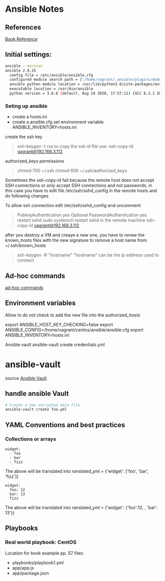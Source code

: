 # Ansible Notes
## References
  [Book Reference](https://github.com/geerlingguy/ansible-for-devops)
## Initial settings:

````bash
ansible --version
ansible 2.9.25
  config file = /etc/ansible/ansible.cfg
  configured module search path = ['/home/vagrant/.ansible/plugins/modules', '/usr/share/ansible/plugins/modules']
  ansible python module location = /usr/lib/python3.6/site-packages/ansible
  executable location = /usr/bin/ansible
  python version = 3.6.8 (default, Aug 24 2020, 17:57:11) [GCC 8.3.1 20191121 (Red Hat 8.3.1-5)]

````
### Seting up ansible
- create a hosts.ini
- create a ansible.cfg
set environment variable ANSIBLE_INVENTORY=hosts.ini

create the ssh key
> ssh-keygen -t rsa
to copy the ssh id file use:
> ssh-copy-id vagrant@192.168.3.112

authorized_keys permissions
> chmod 700 ~/.ssh
> chmod 600 ~/.ssh/authorized_keys

Sometimes the ssh-copy-id fail because the remote host does not accept SSH connections
or only accept SSH connections and not passwords, in this case you have to edit file /etc/ssh/sshd_config
in the remote hosts and do following changes

To allow ssh connection edit /etc/ssh/sshd_config and uncomment
> PubkeyAuthentication yes
Optional
> PasswordAuthentication yes
restart sshd
> sudo systemctl restart sshd
in the remote machine
>  ssh-copy-id vagrant@192.168.3.112

after you destroy a VM and creaye a new one, you have to renew the known_hosts files with the new signature
to remove a host name from ~/.ssh/known_hosts
> ssh-keygen -R "hostname"
"hostname" can be the ip address used to connect

## Ad-hoc commands
  [ad-hoc commands](./ad-hoc-commands.md)

## Environment variables
Allow to do not check to add the new file into the authorized_hosts

export ANSIBLE_HOST_KEY_CHECKING=false
export ANSIBLE_CONFIG=/home/vagrant/centos/ansible/ansible.cfg
export ANSIBLE_INVENTORY=hosts.ini

Ansible vault
ansible-vault create credentials.yml

# ansible-vault
source [Ansible Vault](https://docs.ansible.com/ansible/2.9/user_guide/vault.html)
## handle ansible Vault
````bash
# Create a new encrypted data file
ansible-vault create foo.yml

````
## YAML Conventions and best practices
### Collections or arrays
````
widget:
  - foo
  - bar
  - fizz
````
The above will be translated into ranslated_yml = {'widget': ['foo', 'bar', 'fizz']}

````
widget:
  foo: 12
  bar: 13
  fizz
````
The above will be translated into ranslated_yml = {'widget': {'foo':12, , 'bar': 13'}}

## Playbooks
### Real world playbook: CentOS
Location for book example pp. 57
  files:
  - playbooks/playbook1.yml
  - app/app.js
  - app/package.json

